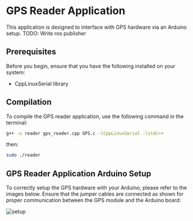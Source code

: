# GPS Reader Application

This application is designed to interface with GPS hardware via an Arduino setup. TODO: Write ros publisher

## Prerequisites

Before you begin, ensure that you have the following installed on your system:
- CppLinuxSerial library 

## Compilation

To compile the GPS reader application, use the following command in the terminal:

```bash
g++ -o reader gps_reader.cpp GPS.c -lCppLinuxSerial -lstdc++

```
then:

```bash
sudo ./reader

```

## GPS Reader Application Arduino Setup

To correctly setup the GPS hardware with your Arduino, please refer to the images below. Ensure that the jumper cables are connected as shown for proper communication between the GPS module and the Arduino board:


![setup](arduino_setup.jpg)  
